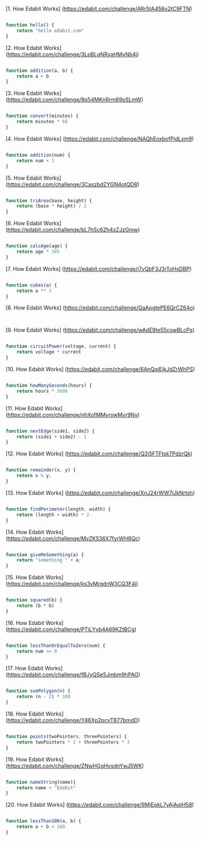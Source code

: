 [1. How Edabit Works] (https://edabit.com/challenge/ARr5tA458o2tC9FTN)

```js

function hello() {
    return "hello edabit.com"
}

```

[2. How Edabit Works] (https://edabit.com/challenge/3LpBLgNRyaHMvNb4j)

```js

function addition(a, b) {
	return a + b
}

```

[3. How Edabit Works] (https://edabit.com/challenge/8q54MKnRrm89pSLmW)

```js

function convert(minutes) {
	return minutes * 60
}

```

[4. How Edabit Works] (https://edabit.com/challenge/NAQhEoxbofPidLxm9)

```js

function addition(num) {
	return num + 1
}

```

[5. How Edabit Works] (https://edabit.com/challenge/3CaszbdZYGN4otQD8)

```js

function triArea(base, height) {
	return (base * height) / 2
}

```

[6. How Edabit Works] (https://edabit.com/challenge/bL7hSc6Zh4zZJzGmw)

```js

function calcAge(age) {
	return age * 365
}

```

[7. How Edabit Works] (https://edabit.com/challenge/j7yQbF3J3rToHsDBP)

```js

function cubes(a) {
	return a ** 3
}

```

[8. How Edabit Works] (https://edabit.com/challenge/QaApgtePE6QrCZ64o)

```js



```

[9. How Edabit Works] (https://edabit.com/challenge/wAdE9te55cowBLcPs)

```js

function circuitPower(voltage, current) {
	return voltage * current
}

```

[10. How Edabit Works] (https://edabit.com/challenge/6AnQqiEjkJdZrWhPS)

```js

function howManySeconds(hours) {
	return hours * 3600
}

```

[11. How Edabit Works] (https://edabit.com/challenge/nhXofMMyrowMyr9Nv)

```js

function nextEdge(side1, side2) {
	return (side1 + side2) - 1
}

```

[12. How Edabit Works] (https://edabit.com/challenge/Q2j5FTFtsk7PdzrQk)

```js

function remainder(x, y) {
	return x % y;
}

```

[13. How Edabit Works] (https://edabit.com/challenge/XnJ24rWW7iJkNrtsh)

```js

function findPerimeter(length, width) {
	return (length + width) * 2
}

```

[14. How Edabit Works] (https://edabit.com/challenge/MvZK536X7fyrWH8Qc)

```js

function giveMeSomething(a) {
	return "something " + a;
}

```

[15. How Edabit Works] (https://edabit.com/challenge/ks3vMrqdnW3CQ3F4i)

```js

function squared(b) {
	return (b * b)
}

```
[16. How Edabit Works] (https://edabit.com/challenge/PTiLYyb4A69KZtBCg)

```js

function lessThanOrEqualToZero(num) {
	return num <= 0
}

```

[17. How Edabit Works] (https://edabit.com/challenge/fBJyQSe5Jmbm9hPAG)

```js

function sumPolygon(n) {
	return (n - 2) * 180
}

```

[18. How Edabit Works] (https://edabit.com/challenge/Y46Xp2pcvTB77bmdD)

```js

function points(twoPointers, threePointers) {
	return twoPointers * 2 + threePointers * 3
}

```

[19. How Edabit Works] (https://edabit.com/challenge/ZNwHGgHvsdnYwJ5WK)

```js

function nameString(name){
	return name + "Edabit"
}

```

[20. How Edabit Works] (https://edabit.com/challenge/9MjEpkL7yAjAqiH58)

```js

function lessThan100(a, b) {
	return a + b < 100
}

```